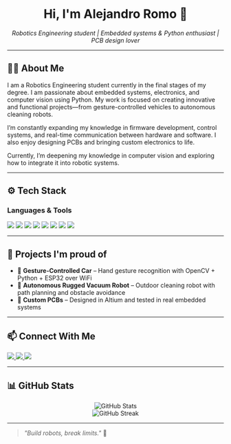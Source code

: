<h1 align="center">Hi, I'm Alejandro Romo 👋</h1>

<p align="center">
  <em>Robotics Engineering student | Embedded systems & Python enthusiast | PCB design lover</em>
</p>

---

## 👨‍💻 About Me

I am a Robotics Engineering student currently in the final stages of my degree. I am passionate about embedded systems, electronics, and computer vision using Python. My work is focused on creating innovative and functional projects—from gesture-controlled vehicles to autonomous cleaning robots.

I’m constantly expanding my knowledge in firmware development, control systems, and real-time communication between hardware and software. I also enjoy designing PCBs and bringing custom electronics to life.

Currently, I’m deepening my knowledge in computer vision and exploring how to integrate it into robotic systems.

---

## ⚙️ Tech Stack

### Languages & Tools

<span>
  <img src="https://img.shields.io/badge/C/C++-00599C?style=for-the-badge&logo=c&logoColor=white">
  <img src="https://img.shields.io/badge/Python-3776AB?style=for-the-badge&logo=python&logoColor=white">
  <img src="https://img.shields.io/badge/Arduino-00979D?style=for-the-badge&logo=arduino&logoColor=white">
  <img src="https://img.shields.io/badge/ESP32-323232?style=for-the-badge&logo=espressif&logoColor=white">
  <img src="https://img.shields.io/badge/Altium_Designer-A5915F?style=for-the-badge&logo=altiumdesigner&logoColor=white">
  <img src="https://img.shields.io/badge/Git-F05032?style=for-the-badge&logo=git&logoColor=white">
  <img src="https://img.shields.io/badge/Linux-FCC624?style=for-the-badge&logo=linux&logoColor=black">
  <img src="https://img.shields.io/badge/JavaScript-F7DF1E?style=for-the-badge&logo=javascript&logoColor=black">
</span>

---

## 🚀 Projects I'm proud of

- 🤖 **Gesture-Controlled Car** – Hand gesture recognition with OpenCV + Python + ESP32 over WiFi  
- 🧹 **Autonomous Rugged Vacuum Robot** – Outdoor cleaning robot with path planning and obstacle avoidance  
- 🔌 **Custom PCBs** – Designed in Altium and tested in real embedded systems  
---

## 📫 Connect With Me

<a href="https://www.linkedin.com/in/alejandro-orozco-romo" target="_blank">
  <img src="https://img.shields.io/badge/LinkedIn-%230077B5.svg?style=for-the-badge&logo=linkedin&logoColor=white">
</a>
<a href="https://github.com/Alejandro40K">
  <img src="https://img.shields.io/badge/GitHub-%2312100E.svg?style=for-the-badge&logo=github&logoColor=white">
</a>
<a href="mailto:alejandroromo1810@gmail.com">
  <img src="https://img.shields.io/badge/Gmail-D14836?style=for-the-badge&logo=gmail&logoColor=white">
</a>

---

## 📊 GitHub Stats

<p align="center">
  <img src="https://github-readme-stats.vercel.app/api?username=Alejandro40K&show_icons=true&theme=tokyonight&hide_border=true" alt="GitHub Stats" />
  <br>
  <img src="https://streak-stats.demolab.com/?user=Alejandro40K&theme=material-palenight" alt="GitHub Streak" />
</p>

---

> *"Build robots, break limits."* 🤖
